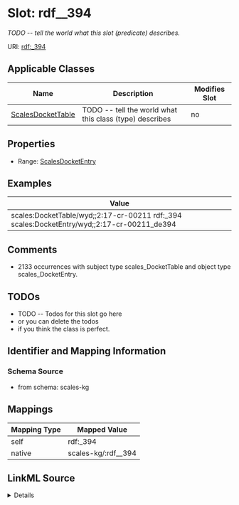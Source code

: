 

# Slot: rdf__394


_TODO -- tell the world what this slot (predicate) describes._





URI: [rdf:_394](http://www.w3.org/1999/02/22-rdf-syntax-ns#_394)



<!-- no inheritance hierarchy -->





## Applicable Classes

| Name | Description | Modifies Slot |
| --- | --- | --- |
| [ScalesDocketTable](../classes/ScalesDocketTable.md) | TODO -- tell the world what this class (type) describes |  no  |







## Properties

* Range: [ScalesDocketEntry](../classes/ScalesDocketEntry.md)






## Examples

| Value |
| --- |
| scales:DocketTable/wyd;;2:17-cr-00211 rdf:_394 scales:DocketEntry/wyd;;2:17-cr-00211_de394 |

## Comments

* 2133 occurrences with subject type scales_DocketTable and object type scales_DocketEntry.

## TODOs

* TODO -- Todos for this slot go here
* or you can delete the todos
* if you think the class is perfect.

## Identifier and Mapping Information







### Schema Source


* from schema: scales-kg




## Mappings

| Mapping Type | Mapped Value |
| ---  | ---  |
| self | rdf:_394 |
| native | scales-kg/:rdf__394 |




## LinkML Source

<details>
```yaml
name: rdf__394
description: TODO -- tell the world what this slot (predicate) describes.
todos:
- TODO -- Todos for this slot go here
- or you can delete the todos
- if you think the class is perfect.
comments:
- 2133 occurrences with subject type scales_DocketTable and object type scales_DocketEntry.
examples:
- value: scales:DocketTable/wyd;;2:17-cr-00211 rdf:_394 scales:DocketEntry/wyd;;2:17-cr-00211_de394
from_schema: scales-kg
rank: 1000
slot_uri: rdf:_394
alias: rdf__394
domain_of:
- scales_DocketTable
range: scales_DocketEntry

```
</details>